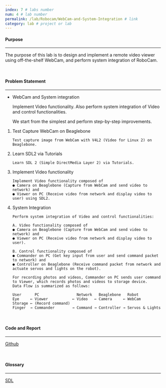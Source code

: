 ```yaml
---
index: 7 # labs number
num: 4 # lab number
permalink: /lab/Robocam/WebCam-and-System-Integration # link
category: lab # project or lab
---
```


#### **Purpose**

---

The purpose of this lab is to design and implement a remote video viewer using off-the-shelf WebCam, and perform system integration of RoboCam.

<br>

#### **Problem Statement**

---

- WebCam and System integration

  Implement Video functionality. Also perform system integration of Video and control functionalities.

  We start from the simplest and perform step-by-step improvements.

1. Test Capture WebCam on Beaglebone

   ```
   Test capture image from WebCam with V4L2 (Video for Linux 2) on Beaglebone.
   ```

2. Learn SDL2 via Tutorials

   ```
   Learn SDL 2 (Simple DirectMedia Layer 2) via Tutorials.
   ```

3. Implement Video functionality

   ```
   Implement Video functionality composed of
   ● Camera on Beaglebone (Capture from WebCam and send video to network) and
   ● Viewer on PC (Receive video from network and display video to user) using SDL2.
   ```

4. System Integration

   ```
   Perform system integration of Video and control functionalities:

   A. Video functionality composed of
   ● Camera on Beaglebone (Capture from WebCam and send video to network) and
   ● Viewer on PC (Receive video from network and display video to user).

   B. Control functionality composed of
   ● Commander on PC (Get key input from user and send command packet to network) and
   ● Controller on Beaglebone (Receive command packet from network and actuate servos and lights on the robot).

   For recording photos and videos, Commander on PC sends user command to Viewer, which records photos and videos to storage device.
   Data Flow is summarized as follows:

   User      PC                 Network   Beaglebone   Robot
   Eye     ← Viewer           ← Video   ← Camera     ← WebCam
   Storage ← (Record command)
   Finger  → Commander        → Command → Controller → Servos & Lights
   ```

<br>

#### **Code and Report**

---

[Github](https://github.com/Heejinee3/Robocam/tree/master/WebCam%20and%20System%20Integration)

<br>

#### **Glossary**

---

[SDL](https://velog.io/@chunjakim/SDL-Simple-DirectMedia-Layer)
